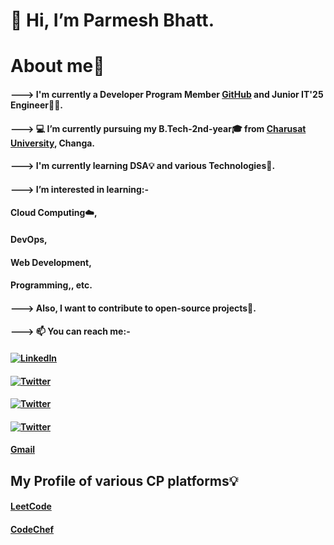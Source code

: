 # 👋 Hi, I’m Parmesh Bhatt.
#                About me🚀
   #### ---> I'm currently a Developer Program Member [GitHub](http://github.com/Parmesh119) and Junior IT'25 Engineer👨‍🎓.
   #### ---> 💻 I’m currently pursuing my B.Tech-2nd-year🎓 from [Charusat University](https://www.charusat.ac.in/), Changa.
   #### ---> I'm currently learning DSA💡 and various Technologies📌.
   #### ---> I’m interested in learning:- 
   ####                        Cloud Computing☁️, 
   ####                        DevOps, 
   ####                        Web Development,
   ####                        Programming,, etc. 
   #### ---> Also, I want to contribute to open-source projects📌.
   #### ---> 📫 You can reach me:- 
 
   #### <a href="https://www.linkedin.com/in/parmesh-bhatt119/" target="_blank"><img src="https://img.shields.io/badge/-LinkedIn-%233781da" alt="LinkedIn"/></a>
   #### <a href="https://twitter.com/Parmesh_119" target="_blank"><img src="https://img.shields.io/badge/-Twitter-%231DA1F2" alt="Twitter" /></a> 
   #### <a href="https://hashnode.com/@Prmes119" target="_blank"><img src="https://img.shields.io/badge/-Twitter-%231DA1F2" alt="Twitter" /></a>
   #### <a href="https://medium.com/@21it009" target="_blank"><img src="https://img.shields.io/badge/-Twitter-%231DA1F2" alt="Twitter" /></a>
   #### [Gmail](mailto:parmeshb90@gmail.com)
   
##             My Profile of various CP platforms💡

   #### [LeetCode](https://leetcode.com/21it009/)
   #### [CodeChef](https://www.codechef.com/users/parmesh_119)
      
      

